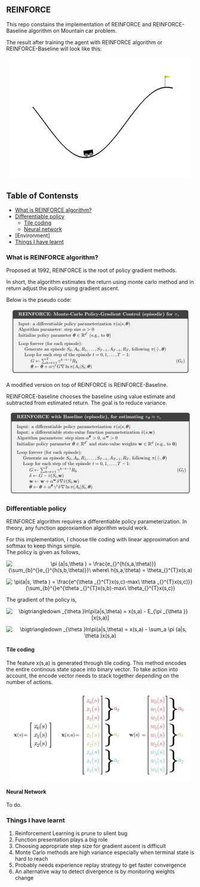## REINFORCE
This repo constains the implementation of REINFORCE and REINFORCE-Baseline algorithm on Mountain car problem.

The result after training the agent with REINFORCE algorithm or REINFORCE-Baseline will look like this:

<p align="center">
<img src="./readme_gif/mountain_car_agent_eps7700.gif" width="488"/>
</p>


## Table of Contensts
* [What is REINFORCE algorithm?](#what-is-reinforce-algorithm)
* [Differentiable policy](#differentiable-policy)
    * [Tile coding](#tile-coding)
    * [Neural network](#neural-network)
 * [Environment]
 * [Things I have learnt](#things-i-have-learnt)
### What is REINFORCE algorithm?

Proposed at 1992, REINFORCE is the root of policy gradient methods.  <br/>

In short, the algorithm estimates the return using monte carlo method and in return adjust the policy using gradient ascent. <br/>

Below is the pseudo code:
<p align="center">
<img src="./readme_pic/REINFORCE.JPG" width="488"/>
</p>

A modified version on top of REINFORCE is REINFORCE-Baseline. <br/>

REINFORCE-baseline chooses the baseline using value estimate and subtracted from estimated return. The goal is to reduce variance. <br/>
<p align="center">
<img src="./readme_pic/REINFORCE_baseline.JPG" width="488"/>
</p>

### Differentiable policy

REINFORCE algorithm requires a differentiable policy parameterization. In theory, any function approxiamtion algorithm would work. <br/> 

For this implementation, I choose tile coding with linear approximation and softmax to keep things simple. <br/>
The policy is given as follows, <br/>
<p align="center">
<img src="https://latex.codecogs.com/svg.image?\pi&space;(a|s,\theta&space;)&space;=&space;\frac{e_{}^{h(s,a,\theta)}}{\sum_{b}^{}e_{}^{h(s,b,\theta)}}\&space;where\&space;h(s,a,\theta)&space;=&space;\theta_{}^{T}x(s,a)" title="\pi (a|s,\theta ) = \frac{e_{}^{h(s,a,\theta)}}{\sum_{b}^{}e_{}^{h(s,b,\theta)}}\ where\ h(s,a,\theta) = \theta_{}^{T}x(s,a)" />
</p>

<p align="center">
<img src="https://latex.codecogs.com/svg.image?\pi(a|s,&space;\theta&space;)&space;=&space;\frac{e^{\theta&space;_{}^{T}x(s,c)-max\&space;\theta&space;_{}^{T}x(s,c)}}{\sum_{b}^{}e^{\theta&space;_{}^{T}x(s,b)-max\&space;\theta_{}^{T}x(s,c)}" title="\pi(a|s, \theta ) = \frac{e^{\theta _{}^{T}x(s,c)-max\ \theta _{}^{T}x(s,c)}}{\sum_{b}^{}e^{\theta _{}^{T}x(s,b)-max\ \theta_{}^{T}x(s,c)}" />
</p>

The gradient of the policy is, <br/>
<p align="center">
<img src="https://latex.codecogs.com/svg.image?\bigtriangledown&space;_{\theta&space;}ln\pi(a|s,\theta)&space;=&space;x(s,a)&space;-&space;E_{\pi&space;_{\theta&space;}}[x(s,a)]" title="\bigtriangledown _{\theta }ln\pi(a|s,\theta) = x(s,a) - E_{\pi _{\theta }}[x(s,a)]" />
</p>
<p align="center">
<img src="https://latex.codecogs.com/svg.image?\bigtriangledown&space;_{\theta&space;}ln\pi(a|s,\theta)&space;=&space;x(s,a)&space;-&space;\sum_a&space;\pi&space;(a|s,&space;\theta&space;)x(s,a)" title="\bigtriangledown _{\theta }ln\pi(a|s,\theta) = x(s,a) - \sum_a \pi (a|s, \theta )x(s,a)" />
</p>

#### Tile coding

The feature x(s,a) is generated through tile coding. This method encodes the entire continous state space into binary vector. To take action into account, the encode vector needs to stack together depending on the number of actions.
<p align="center">
<img src="./readme_pic/feature_representation.JPG" width="488"/>
</p>

#### Neural Network

To do.

### Things I have learnt

1. Reinforcement Learning is prune to silent bug
2. Function presentation plays a big role
3. Choosing appropriate step size for gradient ascent is difficult
4. Monte Carlo methods are high variance especially when terminal state is hard to reach
5. Probably needs experience replay strategy to get faster convergence
6. An alternative way to detect divergence is by monitoring weights change
 
